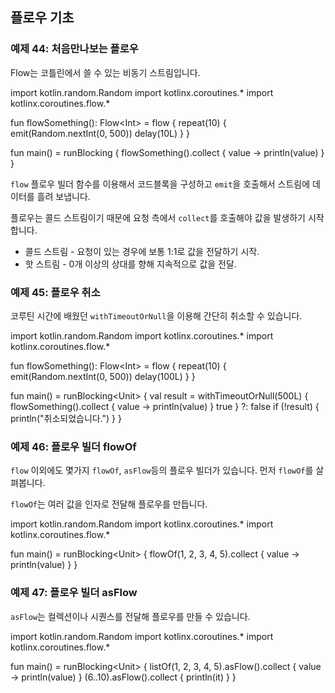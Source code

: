 ## 플로우 기초

### 예제 44: 처음만나보는 플로우

Flow는 코틀린에서 쓸 수 있는 비동기 스트림입니다.

<div class="kotlin-playground" >
import kotlin.random.Random
import kotlinx.coroutines.*
import kotlinx.coroutines.flow.*

fun flowSomething(): Flow&lt;Int&gt; = flow {
    repeat(10) {
        emit(Random.nextInt(0, 500))
        delay(10L)
    }
}

fun main() = runBlocking {
    flowSomething().collect { value ->
        println(value)
    }
}
</div>

`flow` 플로우 빌더 함수를 이용해서 코드블록을 구성하고 `emit`을 호출해서 스트림에 데이터를 흘려 보냅니다.

플로우는 콜드 스트림이기 때문에 요청 측에서 `collect`를 호출해야 값을 발생하기 시작합니다.

* 콜드 스트림 - 요청이 있는 경우에 보통 1:1로 값을 전달하기 시작.
* 핫 스트림 - 0개 이상의 상대를 향해 지속적으로 값을 전달.

### 예제 45: 플로우 취소

코루틴 시간에 배웠던 `withTimeoutOrNull`을 이용해 간단히 취소할 수 있습니다.

<div class="kotlin-playground" >
import kotlin.random.Random
import kotlinx.coroutines.*
import kotlinx.coroutines.flow.*

fun flowSomething(): Flow&lt;Int&gt; = flow {
    repeat(10) {
        emit(Random.nextInt(0, 500))
        delay(100L)
    }
}

fun main() = runBlocking&lt;Unit&gt; {
    val result = withTimeoutOrNull(500L) {
        flowSomething().collect { value ->
            println(value)
        }
        true
    } ?: false
    if (!result) {
        println("취소되었습니다.")
    }
}
</div>

### 예제 46: 플로우 빌더 flowOf

`flow` 이외에도 몇가지 `flowOf`, `asFlow`등의 플로우 빌더가 있습니다. 먼저 `flowOf`를 살펴봅니다.

`flowOf`는 여러 값을 인자로 전달해 플로우를 만듭니다.

<div class="kotlin-playground" >
import kotlin.random.Random
import kotlinx.coroutines.*
import kotlinx.coroutines.flow.*

fun main() = runBlocking&lt;Unit&gt; {
    flowOf(1, 2, 3, 4, 5).collect { value ->
        println(value)
    }
}
</div>

### 예제 47: 플로우 빌더 asFlow

`asFlow`는 컬렉션이나 시퀀스를 전달해 플로우를 만들 수 있습니다.

<div class="kotlin-playground" >
import kotlin.random.Random
import kotlinx.coroutines.*
import kotlinx.coroutines.flow.*

fun main() = runBlocking&lt;Unit&gt; {
    listOf(1, 2, 3, 4, 5).asFlow().collect { value ->
        println(value)
    }
    (6..10).asFlow().collect {
        println(it)
    }
}
</div>